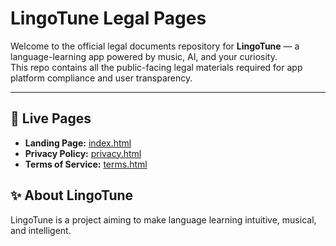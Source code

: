 # LingoTune Legal Pages

Welcome to the official legal documents repository for **LingoTune** — a language-learning app powered by music, AI, and your curiosity.  
This repo contains all the public-facing legal materials required for app platform compliance and user transparency.

---

## 📄 Live Pages

- **Landing Page:** [index.html](https://jeffj-l.github.io/lingotune-legals/)
- **Privacy Policy:** [privacy.html](https://jeffj-l.github.io/lingotune-legals/privacy.html)
- **Terms of Service:** [terms.html](https://jeffj-l.github.io/lingotune-legals/terms.html)



## ✨ About LingoTune

LingoTune is a project aiming to make language learning intuitive, musical, and intelligent.
